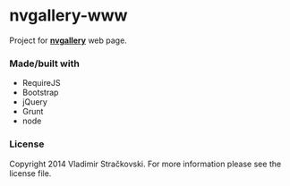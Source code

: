 nvgallery-www
====================

Project for **[nvgallery](http://www.nv3.org/gallery)** web page.

### Made/built with

- RequireJS
- Bootstrap
- jQuery
- Grunt
- node

### License

Copyright 2014 Vladimir Stračkovski. For more information please see
the license file.